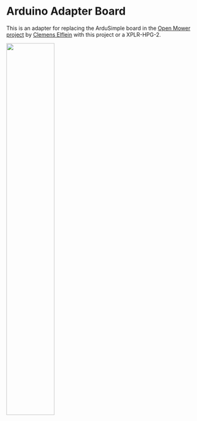 # Arduino Adapter Board

This is an adapter for replacing the ArduSimple board in the [Open Mower project](https://github.com/ClemensElflein/OpenMower) by [Clemens Elflein](https://github.com/ClemensElflein/OpenMower/commits?author=ClemensElflein) with this project or a XPLR-HPG-2.

<img src="../docu/ArduinoAdapter.png?raw=true" width="50%" height="50%">
